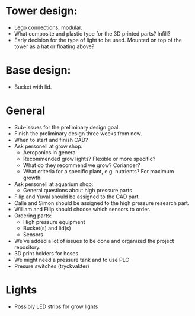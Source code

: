 # Tower design:
- Lego connections, modular.
- What composite and plastic type for the 3D printed parts? Infill?
- Early decision for the type of light to be used. Mounted on top of the tower as a hat or floating above?

# Base design:
- Bucket with lid.

# General
- Sub-issues for the preliminary design goal.
- Finish the preliminary design three weeks from now.
- When to start and finish CAD?
- Ask personell at grow shop:
    - Aeroponics in general
    - Recommended grow lights? Flexible or more specific?
    - What do they recommend we grow? Coriander?
    - What criteria for a specific plant, e.g. nutrients? For maximum growth.
- Ask personell at aquarium shop:
    - General questions about high pressure parts
- Filip and Yuval should be assigned to the CAD part.
- Calle and Simon should be assigned to the high pressure research part.
- William and Filip should choose which sensors to order.
- Ordering parts:
    - High pressure equipment
    - Bucket(s) and lid(s)
    - Sensors
- We've added a lot of issues to be done and organized the project repository.
- 3D print holders for hoses
- We might need a pressure tank and to use PLC
- Presure switches (tryckvakter)

# Lights
- Possibly LED strips for grow lights
